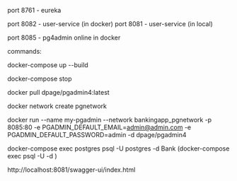 port 8761 - eureka

port 8082 - user-service (in docker)
port 8081 - user-service (in local)

port 8085 - pg4admin online in docker


commands:

docker-compose up --build 

docker-compose stop 

docker pull dpage/pgadmin4:latest 

docker network create pgnetwork

docker run --name my-pgadmin --network bankingapp_pgnetwork -p 8085:80 -e PGADMIN_DEFAULT_EMAIL=admin@admin.com -e PGADMIN_DEFAULT_PASSWORD=admin -d dpage/pgadmin4

docker-compose exec postgres psql -U postgres -d Bank (docker-compose exec <service> psql -U <username> -d <db name>)

http://localhost:8081/swagger-ui/index.html

